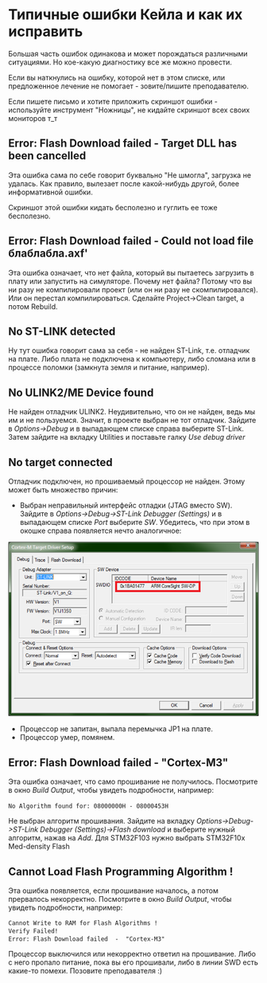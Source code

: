 # Типичные ошибки Кейла и как их исправить

Большая часть ошибок одинакова и может порождаться различными ситуациями. Но кое-какую диагностику все же можно провести.

Если вы наткнулись на ошибку, которой нет в этом списке, или предложенное лечение не помогает - зовите/пишите преподавателю.

Если пишете письмо и хотите приложить скриншот ошибки - используйте инструмент "Ножницы", не кидайте скриншот всех своих мониторов т_т

## Error: Flash Download failed  -  Target DLL has been cancelled

Эта ошибка сама по себе говорит буквально "Не шмогла", загрузка не удалась. Как правило, вылезает после какой-нибудь другой, более информативной ошибки.

Скриншот этой ошибки кидать бесполезно и гуглить ее тоже бесполезно.

## Error: Flash Download failed  -  Could not load file блаблабла.axf'

Эта ошибка означает, что нет файла, который вы пытаетесь загрузить в плату или запустить на симуляторе. Почему нет файла? Потому что вы ни разу не компилировали проект (или он ни разу не скомпилировался). Или он перестал компилироваться.
Сделайте Project->Clean target, а потом Rebuild.

## No ST-LINK detected

Ну тут ошибка говорит сама за себя - не найден ST-Link, т.е. отладчик на плате. Либо плата не подключена к компьютеру, либо сломана или в процессе поломки (замкнута земля и питание, например).

## No ULINK2/ME Device found

Не найден отладчик ULINK2. Неудивительно, что он не найден, ведь мы им и не пользуемся. Значит, в проекте выбран не тот отладчик. Зайдите в *Options->Debug* и в выпадающем списке справа выберите ST-Link.  
Затем зайдите на вкладку Utilities и поставьте галку *Use debug driver*

## No target connected

Отладчик подключен, но прошиваемый процессор не найден. Этому может быть множество причин:
 * Выбран неправильный интерфейс отладки (JTAG вместо SW). Зайдите в *Options->Debug->ST-Link Debugger (Settings)* и в выпадающем списке *Port* выберите *SW*. Убедитесь, что при этом в окошке справа появляется нечто аналогичное:

![Процессор найден](.images/keil_settings_mcu_detected.png)

 * Процессор не запитан, выпала перемычка JP1 на плате.
 * Процессор умер, помянем.

## Error: Flash Download failed  -  "Cortex-M3"

Эта ошибка означает, что само прошивание не получилось. Посмотрите в окно *Build Output*, чтобы увидеть подробности, например:

`No Algorithm found for: 08000000H - 08000453H`

Не выбран алгоритм прошивания. Зайдите на вкладку *Options->Debug->ST-Link Debugger (Settings)->Flash download* и выберите нужный алгоритм, нажав на *Add*. Для STM32F103 нужно выбрать STM32F10x Med-density Flash

## Cannot Load Flash Programming Algorithm !

Эта ошибка появляется, если прошивание началось, а потом прервалось некорректно. Посмотрите в окно *Build Output*, чтобы увидеть подробности, например:

```
Cannot Write to RAM for Flash Algorithms !
Verify Failed!
Error: Flash Download failed  -  "Cortex-M3"
```

Процессор выключился или некорректно ответил на прошивание. Либо с него пропало питание, пока вы его прошивали, либо в линии SWD есть какие-то помехи. Позовите преподавателя :)
